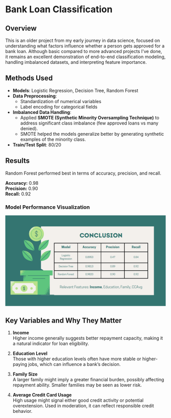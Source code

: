 # Bank Loan Classification

## Overview

This is an older project from my early journey in data science, focused on understanding what factors influence whether a person gets approved for a bank loan. Although basic compared to more advanced projects I've done, it remains an excellent demonstration of end-to-end classification modeling, handling imbalanced datasets, and interpreting feature importance.

## Methods Used

- **Models**: Logistic Regression, Decision Tree, Random Forest  
- **Data Preprocessing**:
  - Standardization of numerical variables
  - Label encoding for categorical fields
- **Imbalanced Data Handling**:  
  - Applied **SMOTE (Synthetic Minority Oversampling Technique)** to address significant class imbalance (few approved loans vs many denied).
  - SMOTE helped the models generalize better by generating synthetic examples of the minority class.
- **Train/Test Split**: 80/20

## Results

Random Forest performed best in terms of accuracy, precision, and recall.

**Accuracy:** 0.98  
**Precision:** 0.90  
**Recall:** 0.92

### Model Performance Visualization

![Model Results](./Bank_Loan_Classification_Results.png)

## Key Variables and Why They Matter

1. **Income**  
   Higher income generally suggests better repayment capacity, making it a natural indicator for loan eligibility.

2. **Education Level**  
   Those with higher education levels often have more stable or higher-paying jobs, which can influence a bank’s decision.

3. **Family Size**  
   A larger family might imply a greater financial burden, possibly affecting repayment ability. Smaller families may be seen as lower risk.

4. **Average Credit Card Usage**  
   High usage might signal either good credit activity or potential overextension. Used in moderation, it can reflect responsible credit behavior.
